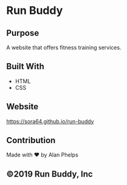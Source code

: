 # Run Buddy

## Purpose
A website that offers fitness training services.

## Built With
* HTML
* CSS

## Website
https://sora64.github.io/run-buddy

## Contribution
Made with ❤️ by Alan Phelps

## ©️2019 Run Buddy, Inc
